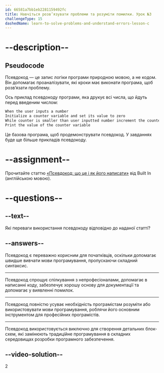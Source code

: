 ```yaml
---
id: 66581a7bb1eb2281159492fc
title: Навчіться розв’язувати проблеми та розуміти помилки. Урок №3
challengeType: 15
dashedName: learn-to-solve-problems-and-understand-errors-lesson-c
---
```


# --description--

## Pseudocode

Псевдокод — це запис логіки програми природною мовою, а не кодом. Він допомагає проаналізувати, які кроки має виконати програма, щоб розв’язати проблему.

Ось приклад псевдокоду програми, яка друкує всі числа, що йдуть перед введеним числом:

```bash
When the user inputs a number
Initialize a counter variable and set its value to zero
While counter is smaller than user inputted number increment the counter by one
Print the value of the counter variable
```

Це базова програма, щоб продемонструвати псевдокод. У завданнях буде ще більше прикладів псевдокоду.

# --assignment--

Прочитайте статтю <a href="https://builtin.com/data-science/pseudocode" target="_blank"> «Псевдокод: що це і як його написати»</a> від Built In (англійською мовою).

# --questions--

## --text--

Які переваги використання псевдокоду відповідно до наданої статті?

## --answers--

Псевдокод є переважно корисним для початківців, оскільки допомагає швидше вивчати мови програмування, пропускаючи складний синтаксис.

---

Псевдокод спрощує спілкування з непрофесіоналами, допомагає в написанні коду, забезпечує хорошу основу для документації та допомагає у виявленні помилок.

---

Псевдокод повністю усуває необхідність програмістам розуміти або використовувати мови програмування, роблячи його основним інструментом для професійних програмістів.

---

Псевдокод використовується виключно для створення детальних блок-схем, які замінюють традиційне програмування в складних середовищах розробки програмного забезпечення.

## --video-solution--

2
